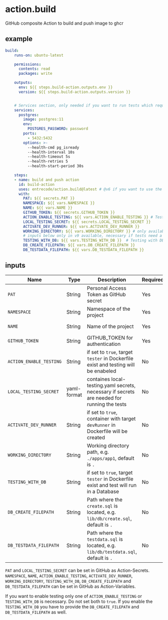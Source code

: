 # action.build

GitHub composite Action to build and push image to ghcr

## example

```yaml
build:
    runs-on: ubuntu-latest

    permissions:
      contents: read
      packages: write

    outputs:
      env: ${{ steps.build-action.outputs.env }}
      version: ${{ steps.build-action.outputs.version }}


    # Services section, only needed if you want to run tests which require a database
    services:
      postgres:
        image: postgres:11
        env:
          POSTGRES_PASSWORD: password
        ports:
          - 5432:5432
        options: >-
          --health-cmd pg_isready
          --health-interval 10s
          --health-timeout 5s
          --health-retries 5
          --health-start-period 30s

    steps:
    - name: build and push action
      id: build-action
      uses: entrecode/action.build@latest # @v6 if you want to use the WORKING_DIRECTORY
      with:
        PAT: ${{ secrets.PAT }}
        NAMESPACE: ${{ vars.NAMESPACE }}
        NAME: ${{ vars.NAME }}
        GITHUB_TOKEN: ${{ secrets.GITHUB_TOKEN }}
        ACTION_ENABLE_TESTING: ${{ vars.ACTION_ENABLE_TESTING }} # Testing without DB
        LOCAL_TESTING_SECRET: ${{ secrets.LOCAL_TESTING_SECRET }}
        ACTIVATE_DEV_RUNNER: ${{ vars.ACTIVATE_DEV_RUNNER }}
        WORKING_DIRECTORY: ${{ vars.WORKING_DIRECTORY }} # only available in v6 until now
        # inputs below only in v9 available, necessary if tests need a Database to be executed - in combination with the services from above
        TESTING_WITH_DB: ${{ vars.TESTING_WITH_DB }}  # Testing with DB
        DB_CREATE_FILEPATH: ${{ vars.DB_CREATE_FILEPATH }}  
        DB_TESTDATA_FILEPATH: ${{ vars.DB_TESTDATA_FILEPATH }}

```

## inputs


| Name                    | Type        | Description                                                                                 | Required  | Version      |
|-------------------------|-------------|---------------------------------------------------------------------------------------------|-----------|--------------|
| `PAT`                   | String      | Personal Access Token as GitHub secret                                                      | Yes       | latest (v4)  |
| `NAMESPACE`             | String      | Namespace of the project                                                                    | Yes       | latest (v4)  |
| `NAME`                  | String      | Name of the project                                                                         | Yes       | latest (v4)  |
| `GITHUB_TOKEN`          | String      | GITHUB_TOKEN for authentication                                                             | Yes       | latest (v4)  |
| `ACTION_ENABLE_TESTING` | String      | if set to `true`, target `tester` in Dockerfile exist and testing will be enabeled          | No        | latest (v4)  |
| `LOCAL_TESTING_SECRET`  | yaml-format | containes local-testing.yaml secrets, necessary if secrets are needed for running the tests | No        | latest (v4)  |
| `ACTIVATE_DEV_RUNNER`   | String      | if set to `true`, container with target `devRunner` in Dockerfile will be created           | No        | latest (v4)  |
| `WORKING_DIRECTORY`     | String      | Working directory path, e.g. `./apps/app1`, default is `.`                                  | No        | (v6)         |
| `TESTING_WITH_DB`       | String      | if set to `true`, target `tester` in Dockerfile exist and test will run in a Database       | No        | (v9)         |
| `DB_CREATE_FILEPATH`    | String      | Path where the `create.sql` is located, e.g. `lib/db/create.sql`, default is `.`            | No        | (v9)         |
| `DB_TESTDATA_FILEPATH`  | String      | Path where the `testdata.sql` is located, e.g. `lib/db/testdata.sql`, default is `.`        | No        | (v9)         |



`PAT` and `LOCAL_TESTING_SECRET` can be set in GitHub as Action-Secrets.
`NAMESPACE`, `NAME`, `ACTION_ENABLE_TESTING`, `ACTIVATE_DEV_RUNNER`, `WORKING_DIRECTORY`, `TESTING_WITH_DB`, `DB_CREATE_FILEPATH` and `DB_TESTDATA_FILEPATH` can be set in GitHub as Action-Variables.

If you want to enable testing only one of `ACTION_ENABLE_TESTING` or `TESTING_WITH_DB` is necessary. Do not set both to `true`. If you enable the `TESTING_WITH_DB` you have to provide the `DB_CREATE_FILEPATH` and `DB_TESTDATA_FILEPATH` as well.
